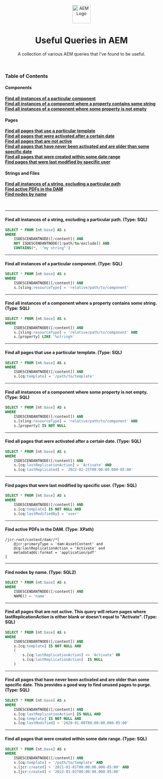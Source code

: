 <div align="center">
  <img height="60" src="https://static.wikia.nocookie.net/adobe/images/e/e2/Adobe_Experience_Manager_icon.svg/revision/latest/scale-to-width-down/512?cb=20200110101730" alt="AEM Logo">
  <h1>Useful Queries in AEM</h1>
  <p>A collection of various AEM queries that I've found to be useful.</p>
</div>
<br>

### Table of Contents
#### Components
**[Find all instances of a particular component](#find-all-instances-of-a-particular-component-type-sql)**<br>
**[Find all instances of a component where a property contains some string](#find-all-instances-of-a-component-where-a-property-contains-some-string-type-sql)**<br>
**[Find all instances of a component where some property is not empty](#find-all-instances-of-a-component-where-some-property-is-not-empty-type-sql)**<br>

#### Pages
**[Find all pages that use a particular template](#find-all-pages-that-use-a-particular-template-type-sql)**<br>
**[Find all pages that were activated after a certain date](#find-all-pages-that-were-activated-after-a-certain-date-type-sql)**<br>
**[Find all pages that are not active](#find-all-pages-that-are-not-active-this-query-will-return-pages-where-lastreplicationaction-is-either-blank-or-doesnt-equal-to-activate-type-sql)**<br>
**[Find all pages that have never been activated and are older than some specific date](#find-all-pages-that-have-never-been-activated-and-are-older-than-some-specific-date-this-provides-a-good-way-to-find-unused-pages-to-purge-type-sql)**<br>
**[Find all pages that were created within some date range](#find-all-pages-that-were-created-within-some-date-range-type-sql)**<br>
**[Find pages that were last modified by specific user](#find-pages-that-were-last-modified-by-specific-user-type-sql)**<br>

#### Strings and Files
**[Find all instances of a string, excluding a particular path](#find-all-instances-of-a-string-excluding-a-particular-path-type-sql)**<br>
**[Find active PDFs in the DAM](#find-active-pdfs-in-the-dam-type-xpath)**<br>
**[Find nodes by name](#find-nodes-by-name-type-sql2)**<br>

<br>

---

#### Find all instances of a string, excluding a particular path. (Type: SQL)

```sql
SELECT * FROM [nt:base] AS s 
WHERE
    ISDESCENDANTNODE([/content]) AND
    NOT ISDESCENDANTNODE([/path/to/exclude]) AND
    CONTAINS(*, '"my string"')
```

---

#### Find all instances of a particular component. (Type: SQL)

```sql
SELECT * FROM [nt:base] AS s 
WHERE
    ISDESCENDANTNODE([/content]) AND
    s.[sling:resourceType] = 'relative/path/to/component'
```

---

#### Find all instances of a component where a property contains some string. (Type: SQL)

```sql
SELECT * FROM [nt:base] AS s
WHERE
    ISDESCENDANTNODE([/content]) AND 
    s.[sling:resourceType] = 'relative/path/to/component' AND
    s.[property] LIKE '%string%'
```

---

#### Find all pages that use a particular template. (Type: SQL)

```sql
SELECT * FROM [nt:base] AS s 
WHERE
    ISDESCENDANTNODE([/content]) AND
    s.[cq:template] = '/path/to/template'
```

---

#### Find all instances of a component where some property is not empty. (Type: SQL)

```sql
SELECT * FROM [nt:base] AS s 
WHERE
    ISDESCENDANTNODE([/content]) AND
    s.[sling:resourceType] = 'relative/path/to/component' AND
    s.[property] IS NOT NULL
```

---

#### Find all pages that were activated after a certain date. (Type: SQL)

```sql
SELECT * FROM [nt:base] AS s
WHERE
    ISDESCENDANTNODE([/content]) AND
    s.[cq:lastReplicationAction] = 'Activate' AND
    s.[cq:lastReplicated] > '2022-02-25T00:00:00.000-05:00'
```

---

#### Find pages that were last modified by specific user. (Type: SQL)

```sql
SELECT * FROM [nt:base] AS s
WHERE
    ISDESCENDANTNODE([/content]) AND 
    s.[cq:template] IS NOT NULL AND
    s.[cq:lastModifiedBy] = 'user'
```

---

#### Find active PDFs in the DAM. (Type: XPath)

```
/jcr:root/content/dam//*[
    @jcr:primaryType = 'dam:AssetContent' and
    @cq:lastReplicationAction = 'Activate' and
    metadata@dc:format = 'application/pdf'
]
```

---

#### Find nodes by name. (Type: SQL2)

```sql
SELECT * FROM [nt:base] AS s
WHERE
    ISDESCENDANTNODE([/content]) AND
    NAME() = 'name'
```

---

#### Find all pages that are not active. This query will return pages where lastReplicationAction is either blank or doesn't equal to "Activate". (Type: SQL)

```sql
SELECT * FROM [nt:base] AS s 
WHERE
    ISDESCENDANTNODE([/content]) AND
    s.[cq:template] IS NOT NULL AND
    (
        s.[cq:lastReplicationAction] <> 'Activate' OR
        s.[cq:lastReplicationAction]  IS NULL
    )
```

---

#### Find all pages that have never been activated and are older than some specific date. This provides a good way to find unused pages to purge. (Type: SQL)

```sql
SELECT * FROM [nt:base] AS s 
WHERE
    ISDESCENDANTNODE([/content]) AND
    s.[cq:lastReplicationAction] IS NULL AND
    s.[cq:template] IS NOT NULL AND
    s.[cq:lastModified] < '2020-01-00T00:00:00.000-05:00'
```

---

#### Find all pages that were created within some date range. (Type: SQL)

```sql
SELECT * FROM [nt:base] AS s
WHERE
    ISDESCENDANTNODE([/content]) AND
    s.[cq:template] = '/path/to/template' AND
    s.[jcr:created] > '2021-01-01T00:00:00.000-05:00' AND
    s.[jcr:created] < '2022-01-01T00:00:00.000-05:00'
```
